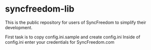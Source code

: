 # syncfreedom-lib
This is the public repository for users of SyncFreedom to simplify their development.

First task is to copy config.ini.sample and create config.ini
Inside of config.ini enter your credentials for SyncFreedom.com

